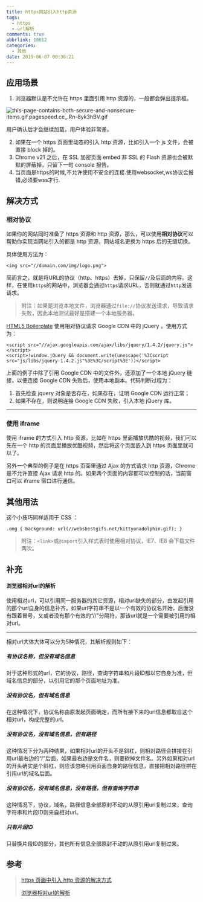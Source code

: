 ```yaml
---
title: https网站引入http资源
tags:
  - https
  - url解析
comments: true
abbrlink: 18612
categories:
  - 其他
date: 2019-06-07 00:36:21
---
```


## 应用场景

1. 浏览器默认是不允许在 https 里面引用 http 资源的，一般都会弹出提示框。

![this-page-contains-both-secure-and-nonsecure-items.gif.pagespeed.ce_.Rn-8yk3hBV.gif](https://segmentfault.com/img/bVKKj)

用户确认后才会继续加载，用户体验非常差。

2. 如果在一个 https 页面里动态的引入 http 资源，比如引入一个 js 文件，会被直接 block 掉的。
3. Chrome v21 之后，在 SSL 加密页面 embed 非 SSL 的 Flash 资源也会被默默的屏蔽掉，只留下一句 console 报告。
4. 当页面是https的时候,不允许使用不安全的连接.使用websocket,ws协议会报错,必须要wss才行.

## 解决方式

### 相对协议

如果你的网站同时准备了 https 资源和 http 资源，那么，可以使用**相对协议**可以帮助你实现当网站引入的都是 http 资源，网站域名更换为 https 后的无缝切换。

具体使用方法为：

```
<img src="//domain.com/img/logo.png">
```

简而言之，就是将URL的协议（http、https）去掉，只保留`//`及后面的内容。这样，在使用`https`的网站中，浏览器会通过`https`请求URL，否则就通过`http`发送请求。

> 附注：如果是浏览本地文件，浏览器通过`file://`协议发送请求，导致请求失败，因此本地测试最好是搭建一个本地服务器。

[HTML5 Boilerplate](https://html5boilerplate.com/) 使用相对协议请求 Google CDN 中的 jQuery ，使用方式为：

```
<script src="//ajax.googleapis.com/ajax/libs/jquery/1.4.2/jquery.js"></script>  
<script>!window.jQuery && document.write(unescape('%3Cscript src="js/libs/jquery-1.4.2.js"%3E%3C/script%3E'))</script>
```

上面的例子中除了引用 Google CDN 中的文件外，还添加了一个本地 jQuery 链接，以便连接 Google CDN 失败后，使用本地副本。代码判断过程为：

1. 首先检查 jquery 对象是否存在，如果存在，证明 Google CDN 运行正常；
2. 如果不存在，则说明连接 Google CDN 失败，引入本地 jQuery 库。

---

### 使用 iframe

使用 iframe 的方式引入 http 资源，比如在 https 里面播放优酷的视频，我们可以先在一个 http 的页面里播放优酷视频，然后将这个页面嵌入到 https 页面里就可以了。

另外一个典型的例子是在 https 页面里通过 Ajax 的方式请求 http 资源，Chrome 是不允许直接 Ajax 请求 http 的。如果两个页面的内容都可以控制的话，当前窗口可以 iframe 窗口进行通信。

## 其他用法

这个小技巧同样适用于 CSS ：

```
.omg { background: url(//websbestgifs.net/kittyonadolphin.gif); }
```

> 附注：`<link>`或`@import`引入样式表时使用相对协议，IE7、IE8 会下载文件两次。

## 补充

#### 浏览器相对url的解析

使用相对url，可以引用同一服务器的其它资源，相对url缺失的部分，由发起引用的那个url自身的信息补齐。如果url字符串不是以一个有效的协议名开始，后面没有跟着冒号，又或者没有那个有效的“//”分隔符，那该url就是一个需要被引用的相对url。

------

相对url大体大体可以分为5种情况，其解析规则如下：

##### 有协议名称，但没有域名信息

对于这种形式的url，它的协议，路径，查询字符串和片段ID都以它自身为准，但域名信息的部分，以引用它的那个页面地址为准。

##### 没有协议名，但有域名信息

在这种情况下，协议名称由原发起页面确定，而所有接下来的url信息都取自这个相对url，构成完整的url。

##### 没有协议名，没有域名信息，但有路径

这种情况下分为两种结果，如果相对url的开头不是斜杠，则相对路径会拼接在引用url最右边的“/”后面，如果最右边是文件名，则要砍掉文件名。另外如果相对url的开头确实是个斜杠，则应该忽略引用页面自身的路径信息，直接把相对路径拼在引用url的域名后面。

##### 没有协议名，没有域名信息，没有路径，但有查询字符串

这种情况下，协议，域名，路径信息全部原封不动的从原引用url复制过来，查询字符串和片段ID则来自相对url。

##### 只有片段ID

只替换片段ID的部分，其他所有信息全部原封不动的从原引用url复制过来。

## 参考

> [https 页面中引入 http 资源的解决方式](https://segmentfault.com/a/1190000004200361?utm_source=Weibo)
>
> [浏览器相对url的解析](https://www.jianshu.com/p/35b5d8634851)

